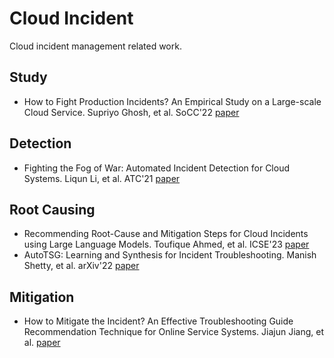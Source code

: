 # Cloud Incident
Cloud incident management related work.


## Study
- How to Fight Production Incidents? An Empirical Study on a Large-scale Cloud Service. Supriyo Ghosh, et al. SoCC'22 [paper](https://arxiv.org/pdf/2109.01111.pdf)


## Detection
- Fighting the Fog of War: Automated Incident Detection for Cloud Systems. Liqun Li, et al. ATC'21 [paper](https://www.usenix.org/system/files/atc21-li-liqun.pdf)


## Root Causing
- Recommending Root-Cause and Mitigation Steps for Cloud Incidents using Large Language Models. Toufique Ahmed, et al. ICSE'23 [paper](https://arxiv.org/pdf/2301.03797.pdf)
- AutoTSG: Learning and Synthesis for Incident Troubleshooting. Manish Shetty, et al. arXiv'22 [paper](https://arxiv.org/pdf/2205.13457.pdf)


## Mitigation
- How to Mitigate the Incident? An Effective Troubleshooting Guide Recommendation Technique for Online Service Systems. Jiajun Jiang, et al. [paper](https://xgdsmileboy.github.io/files/paper/deeprmd-fse20.pdf)

<!-- ## Learning-based
### Literature
- Effective Bug Triage Based on Historical Bug-Fix Information
 -->
